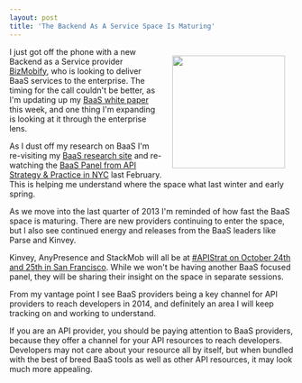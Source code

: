 ```yaml
---
layout: post
title: 'The Backend As A Service Space Is Maturing'
---
```

<p><a href="http://baas.apievangelist.com/" target="_blank"><img style="padding: 15px;" src="https://s3.amazonaws.com/kinlane-productions/api-evangelist/trends/baas-trends.png" alt="" width="200" align="right" /></a></p>
<p>I just got off the phone with a new Backend as a Service provider <a href="http://bizmobify.com/">BizMobify</a>, who is looking to deliver BaaS services to the enterprise.  The timing for the call couldn't be better, as I'm updating up my <a href="http://apievangelist.com/2013/05/08/overview-of-backend-as-a-service-baas-white-paper/">BaaS white paper</a> this week, and one thing I'm expanding is looking at it through the enterprise lens.</p>
<p>As I dust off my research on BaaS I'm re-visiting my <a href="http://apievangelist.com/2013/05/08/overview-of-backend-as-a-service-baas-white-paper/">BaaS research site</a> and re-watching the <a href="http://www.infoq.com/presentations/Mobile-Back-end-Service">BaaS Panel from API Strategy &amp; Practice in NYC</a> last February. This is helping me understand where the space what last winter and early spring.</p>
<p>As we move into the last quarter of 2013 I'm reminded of how fast the BaaS space is maturing. There are new providers continuing to enter the space, but I also see continued energy and releases from the BaaS leaders like Parse and Kinvey.</p>
<p>Kinvey, AnyPresence and StackMob will all be at <a href="http://www.apistrategyconference.com/2013SF/index.php">#APIStrat on October 24th and 25th in San Francisco</a>. While we won't be having another BaaS focused panel, they will be sharing their insight on the space in separate sessions.</p>
<p>From my vantage point I see BaaS providers being a key channel for API providers to reach developers in 2014, and definitely an area I will keep tracking on and working to understand.</p>
<p>If you are an API provider, you should be paying attention to BaaS providers, because they offer a channel for your API resources to reach developers. Developers may not care about your resource all by itself, but when bundled with the best of breed BaaS tools as well as other API resources, it may look much more appealing.</p>
